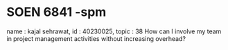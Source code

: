 # SOEN 6841 -spm
name : kajal sehrawat, 
id : 40230025, 
topic : 38
How can I involve my team in project management activities without increasing overhead?
